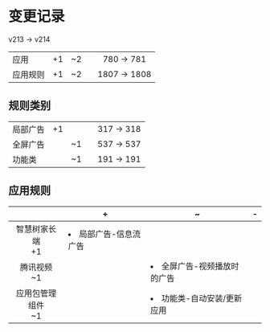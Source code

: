 # 变更记录

v213 -> v214

||||||
|-|:-:|:-:|:-:|:-:|
|应用|+1|~2||780 -> 781|
|应用规则|+1|~2||1807 -> 1808|

## 规则类别

||||||
|-|:-:|:-:|:-:|:-:|
|局部广告|+1|||317 -> 318|
|全屏广告||~1||537 -> 537|
|功能类||~1||191 -> 191|

## 应用规则

||+|~|-|
|:-:|-|-|-|
|智慧树家长端<br>+1|<li>局部广告-信息流广告|||
|腾讯视频<br>~1||<li>全屏广告-视频播放时的广告||
|应用包管理组件<br>~1||<li>功能类-自动安装/更新应用||
